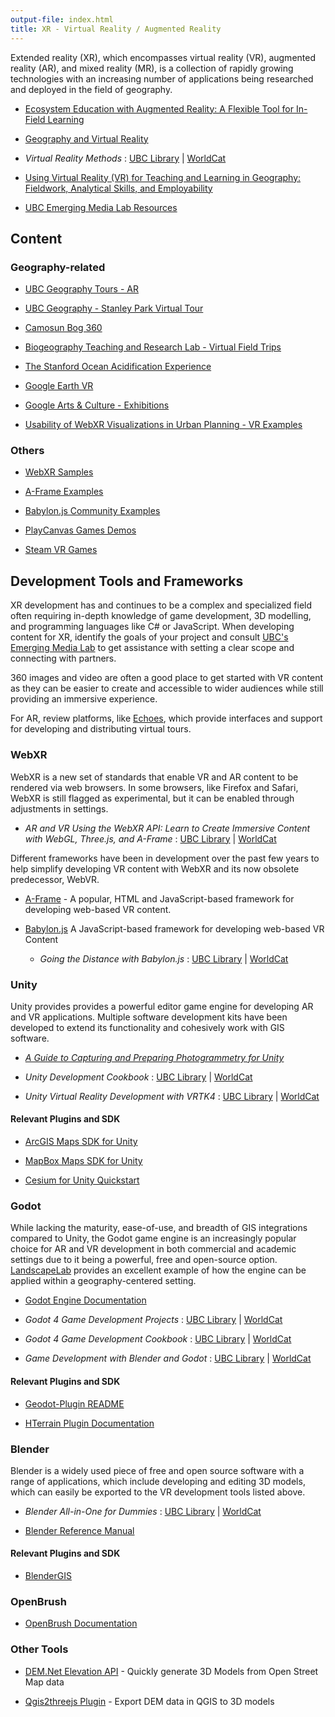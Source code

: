 ```yaml
---
output-file: index.html
title: XR - Virtual Reality / Augmented Reality
---
```


Extended reality (XR), which encompasses virtual reality (VR), augmented reality
(AR), and mixed reality (MR), is a collection of rapidly growing technologies
with an increasing number of applications being researched and deployed in the
field of geography.

- [Ecosystem Education with Augmented Reality: A Flexible Tool for In-Field Learning](https://doi.org/10.1080/00330124.2022.2134151)

- [Geography and Virtual Reality](https://doi.org/10.1111/gec3.12590)

- _Virtual Reality Methods_ : [UBC Library](https://go.exlibris.link/xsjXLkBR) |
  [WorldCat](https://search.worldcat.org/title/1328132145)

- [Using Virtual Reality (VR) for Teaching and Learning in Geography: Fieldwork, Analytical Skills, and Employability](https://doi.org/10.1080/03098265.2021.1901867)

- [UBC Emerging Media Lab Resources](https://eml.ubc.ca/resources/)

## Content

### Geography-related

- [UBC Geography Tours - AR](https://explore.echoes.xyz/profiles/hw7VpyzPikTPGXOJ)

- [UBC Geography - Stanley Park Virtual Tour](https://eml.ubc.ca/projects/geography-vr/)

- [Camosun Bog 360](https://mikejerowsky.com/camosun-bog-360/)

- [Biogeography Teaching and Research Lab - Virtual Field Trips](https://blogs.ubc.ca/alpineplants/virtual-field-trips/)

- [The Stanford Ocean Acidification Experience](https://store.steampowered.com/app/409020/The_Stanford_Ocean_Acidification_Experience/)

- [Google Earth VR](https://store.steampowered.com/app/348250/Google_Earth_VR/)

- [Google Arts & Culture - Exhibitions](https://artsandculture.google.com/project/expeditions#about)

- [Usability of WebXR Visualizations in Urban Planning - VR Examples](https://moonshroom.github.io/Spatial_WebXR/VR_index.html)

### Others

- [WebXR Samples](https://immersive-web.github.io/webxr-samples/)

- [A-Frame Examples](https://aframe.io/aframe/examples/)

- [Babylon.js Community Examples](https://www.babylonjs.com/community/)

- [PlayCanvas Games Demos](https://playcanvas.com/explore)

- [Steam VR Games](https://store.steampowered.com/vr/)

## Development Tools and Frameworks

XR development has and continues to be a complex and specialized field often
requiring in-depth knowledge of game development, 3D modelling, and programming
languages like C# or JavaScript. When developing content for XR, identify the
goals of your project and consult
[UBC's Emerging Media Lab](https://eml.ubc.ca/) to get assistance with setting a
clear scope and connecting with partners.

360 images and video are often a good place to get started with VR content as
they can be easier to create and accessible to wider audiences while still
providing an immersive experience.

For AR, review platforms, like [Echoes](https://echoes.xyz/), which provide
interfaces and support for developing and distributing virtual tours.

### WebXR

WebXR is a new set of standards that enable VR and AR content to be rendered via
web browsers. In some browsers, like Firefox and Safari, WebXR is still flagged
as experimental, but it can be enabled through adjustments in settings.

- _AR and VR Using the WebXR API: Learn to Create Immersive Content with WebGL,
  Three.js, and A-Frame_ : [UBC Library](https://go.exlibris.link/xkKTvLbB) |
  [WorldCat](https://search.worldcat.org/title/1238205512)

Different frameworks have been in development over the past few years to help
simplify developing VR content with WebXR and its now obsolete predecessor,
WebVR.

- [A-Frame](https://aframe.io/) - A popular, HTML and JavaScript-based framework
  for developing web-based VR content.

- [Babylon.js](https://www.babylonjs.com/) A JavaScript-based framework for
  developing web-based VR Content

  - _Going the Distance with Babylon.js_ :
    [UBC Library](https://go.exlibris.link/FPW2334K) |
    [WorldCat](https://search.worldcat.org/title/1345460312)

### Unity

Unity provides provides a powerful editor game engine for developing AR and VR
applications. Multiple software development kits have been developed to extend
its functionality and cohesively work with GIS software.

- _[A Guide to Capturing and Preparing Photogrammetry for Unity](https://docs.google.com/document/d/1-hlQora-awgVfJmYvbsqz1VY7opF9tYTTObRFYIeStA/preview)_

- _Unity Development Cookbook_ :
  [UBC Library](https://go.exlibris.link/Z0s14jy0) |
  [WorldCat](https://search.worldcat.org/title/1392345620)

- _Unity Virtual Reality Development with VRTK4_ :
  [UBC Library](https://go.exlibris.link/RZ4dSxDl) |
  [WorldCat](https://search.worldcat.org/title/1314795210)

#### Relevant Plugins and SDK

- [ArcGIS Maps SDK for Unity](https://developers.arcgis.com/unity/)

- [MapBox Maps SDK for Unity](https://docs.mapbox.com/unity/maps/guides/)

- [Cesium for Unity Quickstart](https://cesium.com/learn/unity/unity-quickstart/)

### Godot

While lacking the maturity, ease-of-use, and breadth of GIS integrations
compared to Unity, the Godot game engine is an increasingly popular choice for
AR and VR development in both commercial and academic settings due to it being a
powerful, free and open-source option.
[LandscapeLab](https://landscapelab.boku.ac.at) provides an excellent example of
how the engine can be applied within a geography-centered setting.

- [Godot Engine Documentation](https://docs.godotengine.org/en/stable/)

- _Godot 4 Game Development Projects_ :
  [UBC Library](https://go.exlibris.link/rQkxd2Bl) |
  [WorldCat](https://search.worldcat.org/title/1396235754)

- _Godot 4 Game Development Cookbook_ :
  [UBC Library](https://go.exlibris.link/Zh53LNQs) |
  [WorldCat](https://search.worldcat.org/title/1381711076)

- _Game Development with Blender and Godot_ :
  [UBC Library](https://go.exlibris.link/mpqzSL4G) |
  [WorldCat](https://search.worldcat.org/title/1344542144)

#### Relevant Plugins and SDK

- [Geodot-Plugin README](https://github.com/boku-ilen/geodot-plugin)

- [HTerrain Plugin Documentation](https://hterrain-plugin.readthedocs.io/en/latest/)

### Blender

Blender is a widely used piece of free and open source software with a range of
applications, which include developing and editing 3D models, which can easily
be exported to the VR development tools listed above.

- _Blender All-in-One for Dummies_ :
  [UBC Library](https://go.exlibris.link/cW7HTtpp) |
  [WorldCat](https://search.worldcat.org/title/1428261122)

- [Blender Reference Manual](https://docs.blender.org/manual/en/latest/)

#### Relevant Plugins and SDK

- [BlenderGIS](https://github.com/domlysz/BlenderGIS)

### OpenBrush

- [OpenBrush Documentation](https://docs.openbrush.app/)

### Other Tools

- [DEM.Net Elevation API](https://elevationapi.com/) - Quickly generate 3D
  Models from Open Street Map data

- [Qgis2threejs Plugin](https://qgis2threejs.readthedocs.io/en/docs/Exporter.html) -
  Export DEM data in QGIS to 3D models
